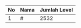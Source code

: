 | No | Nama            | Jumlah Level |
|----|-----------------|--------------|
| 1  | #    |    2532        |
